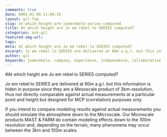 ```yaml
---
comments: true
date: 0001-01-09 11:48:19
layout: gil-faq
slug: at-which-height-are-joemrebelo-series-computed
title: At which height are Jo em rebel·lo SERIES computed?
categories: ask-gil
featured-img-url:
tags:
meta: At which height are Jo em rebel·lo SERIES computed?
excerpt: Jo em rebel·lo SERIES are delivered at 80m a.g.l. but this information is hiden in purpose since they are a Mesoscale product of 3km-resolution
author: gil
keywords: joemrebelo, company, experience, independence, collaborative
---
```


#At which height are Jo em rebel·lo SERIES computed?

Jo em rebel·lo SERIES are delivered at 80m a.g.l. but this information is hiden in purpose since they are a Mesoscale product of 3km-resolution, thus not directly comparable against actual measurements at a particular point and height but designed for MCP (correlation) purposes only.

If you intend to compare modeling results against actual measurements you should simulate the atmosphere down to the Microscale. Our Microscale products MAST & FARM do contain modeling effects down to the 100m resolution and, depending on the terrain, many phenomena may occur between the 3km and 100m scales.